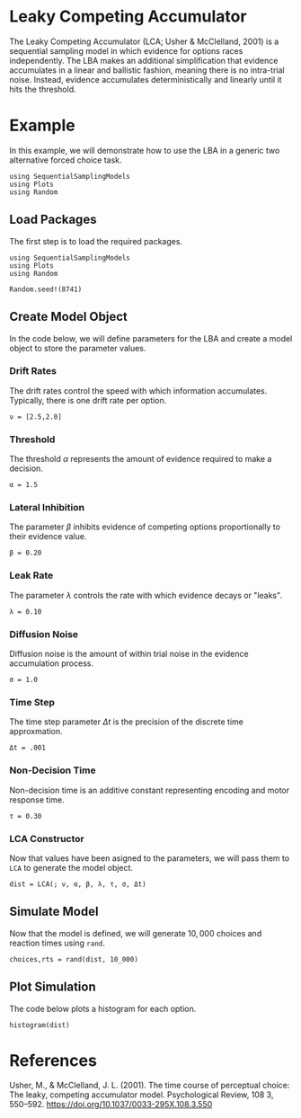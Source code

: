 # Leaky Competing Accumulator

The Leaky Competing Accumulator (LCA; Usher & McClelland, 2001) is a sequential sampling model in which evidence for options races independently. The LBA makes an additional simplification that evidence accumulates in a linear and ballistic fashion, meaning there is no intra-trial noise. Instead, evidence accumulates deterministically and linearly until it hits the threshold.

# Example
In this example, we will demonstrate how to use the LBA in a generic two alternative forced choice task. 
```@setup lca
using SequentialSamplingModels
using Plots 
using Random
```

## Load Packages
The first step is to load the required packages.

```@example lca
using SequentialSamplingModels
using Plots 
using Random

Random.seed!(8741)
```
## Create Model Object
In the code below, we will define parameters for the LBA and create a model object to store the parameter values. 

### Drift Rates

The drift rates control the speed with which information accumulates. Typically, there is one drift rate per option. 

```@example lca
ν = [2.5,2.0]
```
### Threshold
The threshold $\alpha$ represents the amount of evidence required to make a decision.
```@example lca 
α = 1.5
```

### Lateral Inhibition 
The parameter $\beta$ inhibits evidence of competing options proportionally to their evidence value.
```@example lca 
β = 0.20
```
### Leak Rate
The parameter $\lambda$ controls the rate with which evidence decays or "leaks".
```@example lca 
λ = 0.10 
```
### Diffusion Noise
Diffusion noise is the amount of within trial noise in the evidence accumulation process. 
```@example lca 
σ = 1.0
```
### Time Step
The time step parameter $\Delta t$ is the precision of the discrete time approxmation. 

```@example lca 
Δt = .001
```

### Non-Decision Time

Non-decision time is an additive constant representing encoding and motor response time. 
```@example lca 
τ = 0.30
```
### LCA Constructor 

Now that values have been asigned to the parameters, we will pass them to `LCA` to generate the model object.

```@example lca 
dist = LCA(; ν, α, β, λ, τ, σ, Δt)
```
## Simulate Model

Now that the model is defined, we will generate $10,000$ choices and reaction times using `rand`. 

 ```@example lca 
 choices,rts = rand(dist, 10_000)
```
## Plot Simulation
The code below plots a histogram for each option.
 ```@example lca 
histogram(dist)
```
# References

Usher, M., & McClelland, J. L. (2001). The time course of perceptual choice: The leaky, competing accumulator model. Psychological Review, 108 3, 550–592. https://doi.org/10.1037/0033-295X.108.3.550
